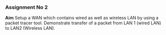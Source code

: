 ### Assignment No 2

**Aim** Setup a WAN which contains wired as well as wireless LAN by using a packet tracer tool. Demonstrate transfer of a packet from LAN 1 (wired LAN) to LAN2 (Wireless LAN).
